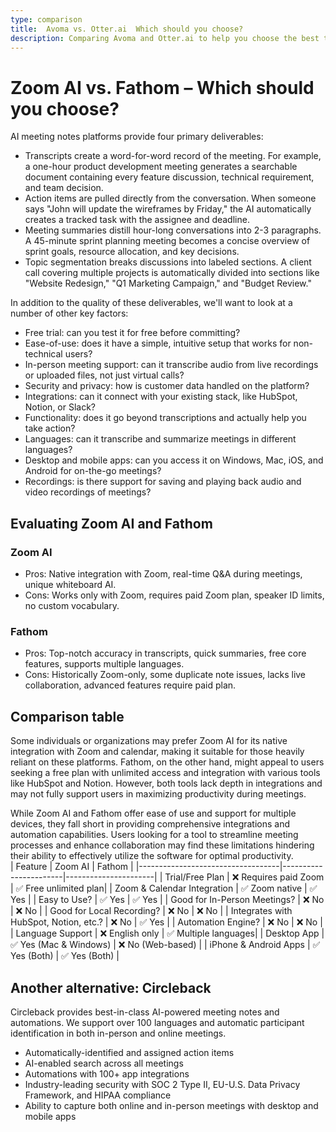 ```yaml
---
type: comparison
title:  Avoma vs. Otter.ai  Which should you choose?
description: Comparing Avoma and Otter.ai to help you choose the best transcription tool. Explore features, pricing, and an alternative option, Circleback.
---
```


# Zoom AI vs. Fathom – Which should you choose?  
AI meeting notes platforms provide four primary deliverables:  
  
* Transcripts create a word-for-word record of the meeting. For example, a one-hour product development meeting generates a searchable document containing every feature discussion, technical requirement, and team decision.  
* Action items are pulled directly from the conversation. When someone says "John will update the wireframes by Friday," the AI automatically creates a tracked task with the assignee and deadline.  
* Meeting summaries distill hour-long conversations into 2-3 paragraphs. A 45-minute sprint planning meeting becomes a concise overview of sprint goals, resource allocation, and key decisions.  
* Topic segmentation breaks discussions into labeled sections. A client call covering multiple projects is automatically divided into sections like "Website Redesign," "Q1 Marketing Campaign," and "Budget Review."  
  
In addition to the quality of these deliverables, we'll want to look at a number of other key factors:  
  
* Free trial: can you test it for free before committing?  
* Ease-of-use: does it have a simple, intuitive setup that works for non-technical users?  
* In-person meeting support: can it transcribe audio from live recordings or uploaded files, not just virtual calls?  
* Security and privacy: how is customer data handled on the platform?  
* Integrations: can it connect with your existing stack, like HubSpot, Notion, or Slack?  
* Functionality: does it go beyond transcriptions and actually help you take action?  
* Languages: can it transcribe and summarize meetings in different languages?  
* Desktop and mobile apps: can you access it on Windows, Mac, iOS, and Android for on-the-go meetings?  
* Recordings: is there support for saving and playing back audio and video recordings of meetings?    
## Evaluating Zoom AI and Fathom  
### Zoom AI
- Pros: Native integration with Zoom, real-time Q&A during meetings, unique whiteboard AI.
- Cons: Works only with Zoom, requires paid Zoom plan, speaker ID limits, no custom vocabulary.

### Fathom
- Pros: Top-notch accuracy in transcripts, quick summaries, free core features, supports multiple languages.
- Cons: Historically Zoom-only, some duplicate note issues, lacks live collaboration, advanced features require paid plan.  
## Comparison table    
Some individuals or organizations may prefer Zoom AI for its native integration with Zoom and calendar, making it suitable for those heavily reliant on these platforms. Fathom, on the other hand, might appeal to users seeking a free plan with unlimited access and integration with various tools like HubSpot and Notion. However, both tools lack depth in integrations and may not fully support users in maximizing productivity during meetings.

While Zoom AI and Fathom offer ease of use and support for multiple devices, they fall short in providing comprehensive integrations and automation capabilities. Users looking for a tool to streamline meeting processes and enhance collaboration may find these limitations hindering their ability to effectively utilize the software for optimal productivity.  
| Feature                           | Zoom AI               | Fathom               |
|-----------------------------------|-----------------------|----------------------|
| Trial/Free Plan                   | ❌ Requires paid Zoom  | ✅ Free unlimited plan|
| Zoom & Calendar Integration       | ✅ Zoom native         | ✅ Yes               |
| Easy to Use?                      | ✅ Yes                 | ✅ Yes               |
| Good for In-Person Meetings?      | ❌ No                  | ❌ No                |
| Good for Local Recording?         | ❌ No                  | ❌ No                |
| Integrates with HubSpot, Notion, etc.? | ❌ No              | ✅ Yes               |
| Automation Engine?                | ❌ No                  | ❌ No                |
| Language Support                  | ❌ English only        | ✅ Multiple languages|
| Desktop App                       | ✅ Yes (Mac & Windows) | ❌ No (Web-based)    |
| iPhone & Android Apps             | ✅ Yes (Both)          | ✅ Yes (Both)        |  
## Another alternative: Circleback  
Circleback provides best-in-class AI-powered meeting notes and automations. We support over 100 languages and automatic participant identification in both in-person and online meetings.  
  
* Automatically-identified and assigned action items  
* AI-enabled search across all meetings  
* Automations with 100+ app integrations  
* Industry-leading security with SOC 2 Type II, EU-U.S. Data Privacy Framework, and HIPAA compliance  
* Ability to capture both online and in-person meetings with desktop and mobile apps  